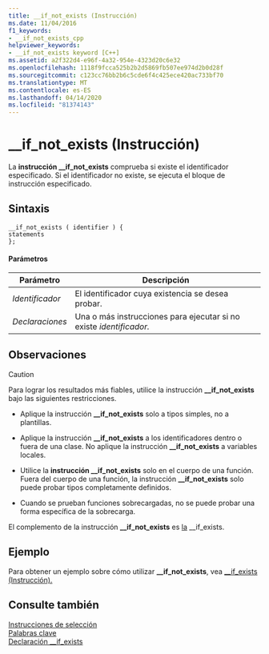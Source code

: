 ```yaml
---
title: __if_not_exists (Instrucción)
ms.date: 11/04/2016
f1_keywords:
- __if_not_exists_cpp
helpviewer_keywords:
- __if_not_exists keyword [C++]
ms.assetid: a2f322d4-e96f-4a32-954e-4323d20c6e32
ms.openlocfilehash: 1118f9fcca525b2b2d5869fb507ee974d2b0d28f
ms.sourcegitcommit: c123cc76bb2b6c5cde6f4c425ece420ac733bf70
ms.translationtype: MT
ms.contentlocale: es-ES
ms.lasthandoff: 04/14/2020
ms.locfileid: "81374143"
---
```

# <a name="__if_not_exists-statement"></a>__if_not_exists (Instrucción)

La **instrucción __if_not_exists** comprueba si existe el identificador especificado. Si el identificador no existe, se ejecuta el bloque de instrucción especificado.

## <a name="syntax"></a>Sintaxis

```
__if_not_exists ( identifier ) {
statements
};
```

#### <a name="parameters"></a>Parámetros

|Parámetro|Descripción|
|---------------|-----------------|
|*Identificador*|El identificador cuya existencia se desea probar.|
|*Declaraciones*|Una o más instrucciones para ejecutar si no existe *identificador.*|

## <a name="remarks"></a>Observaciones

> [!CAUTION]
> Para lograr los resultados más fiables, utilice la instrucción **__if_not_exists** bajo las siguientes restricciones.

- Aplique la instrucción **__if_not_exists** solo a tipos simples, no a plantillas.

- Aplique la instrucción **__if_not_exists** a los identificadores dentro o fuera de una clase. No aplique la instrucción **__if_not_exists** a variables locales.

- Utilice la **instrucción __if_not_exists** solo en el cuerpo de una función. Fuera del cuerpo de una función, la instrucción **__if_not_exists** solo puede probar tipos completamente definidos.

- Cuando se prueban funciones sobrecargadas, no se puede probar una forma específica de la sobrecarga.

El complemento de la instrucción **__if_not_exists** es [la](../cpp/if-exists-statement.md) __if_exists.

## <a name="example"></a>Ejemplo

Para obtener un ejemplo sobre cómo utilizar **__if_not_exists**, vea [__if_exists (Instrucción).](../cpp/if-exists-statement.md)

## <a name="see-also"></a>Consulte también

[Instrucciones de selección](../cpp/selection-statements-cpp.md)<br/>
[Palabras clave](../cpp/keywords-cpp.md)<br/>
[Declaración __if_exists](../cpp/if-exists-statement.md)
